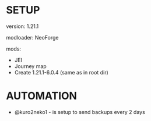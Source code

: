 # SETUP

version: 1.21.1

modloader: NeoForge

mods:
- JEI
- Journey map
- Create 1.21.1-6.0.4 (same as in root dir)

# AUTOMATION
- @kuro2neko1 - is setup to send backups every 2 days
